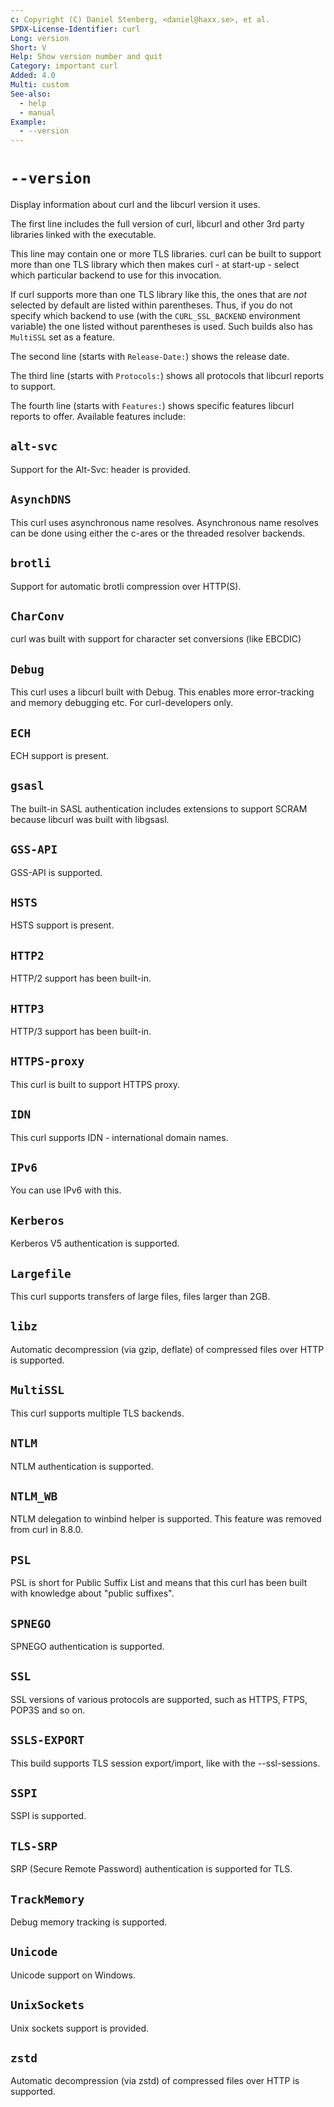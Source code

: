 ```yaml
---
c: Copyright (C) Daniel Stenberg, <daniel@haxx.se>, et al.
SPDX-License-Identifier: curl
Long: version
Short: V
Help: Show version number and quit
Category: important curl
Added: 4.0
Multi: custom
See-also:
  - help
  - manual
Example:
  - --version
---
```


# `--version`

Display information about curl and the libcurl version it uses.

The first line includes the full version of curl, libcurl and other 3rd party
libraries linked with the executable.

This line may contain one or more TLS libraries. curl can be built to support
more than one TLS library which then makes curl - at start-up - select which
particular backend to use for this invocation.

If curl supports more than one TLS library like this, the ones that are *not*
selected by default are listed within parentheses. Thus, if you do not specify
which backend to use (with the `CURL_SSL_BACKEND` environment variable) the
one listed without parentheses is used. Such builds also has `MultiSSL` set as
a feature.

The second line (starts with `Release-Date:`) shows the release date.

The third line (starts with `Protocols:`) shows all protocols that libcurl
reports to support.

The fourth line (starts with `Features:`) shows specific features libcurl
reports to offer. Available features include:

## `alt-svc`
Support for the Alt-Svc: header is provided.

## `AsynchDNS`
This curl uses asynchronous name resolves. Asynchronous name resolves can be
done using either the c-ares or the threaded resolver backends.

## `brotli`
Support for automatic brotli compression over HTTP(S).

## `CharConv`
curl was built with support for character set conversions (like EBCDIC)

## `Debug`
This curl uses a libcurl built with Debug. This enables more error-tracking
and memory debugging etc. For curl-developers only.

## `ECH`
ECH support is present.

## `gsasl`
The built-in SASL authentication includes extensions to support SCRAM because
libcurl was built with libgsasl.

## `GSS-API`
GSS-API is supported.

## `HSTS`
HSTS support is present.

## `HTTP2`
HTTP/2 support has been built-in.

## `HTTP3`
HTTP/3 support has been built-in.

## `HTTPS-proxy`
This curl is built to support HTTPS proxy.

## `IDN`
This curl supports IDN - international domain names.

## `IPv6`
You can use IPv6 with this.

## `Kerberos`
Kerberos V5 authentication is supported.

## `Largefile`
This curl supports transfers of large files, files larger than 2GB.

## `libz`
Automatic decompression (via gzip, deflate) of compressed files over HTTP is
supported.

## `MultiSSL`
This curl supports multiple TLS backends.

## `NTLM`
NTLM authentication is supported.

## `NTLM_WB`
NTLM delegation to winbind helper is supported.
This feature was removed from curl in 8.8.0.

## `PSL`
PSL is short for Public Suffix List and means that this curl has been built
with knowledge about "public suffixes".

## `SPNEGO`
SPNEGO authentication is supported.

## `SSL`
SSL versions of various protocols are supported, such as HTTPS, FTPS, POP3S
and so on.

## `SSLS-EXPORT`
This build supports TLS session export/import, like with the --ssl-sessions.

## `SSPI`
SSPI is supported.

## `TLS-SRP`
SRP (Secure Remote Password) authentication is supported for TLS.

## `TrackMemory`
Debug memory tracking is supported.

## `Unicode`
Unicode support on Windows.

## `UnixSockets`
Unix sockets support is provided.

## `zstd`
Automatic decompression (via zstd) of compressed files over HTTP is supported.
